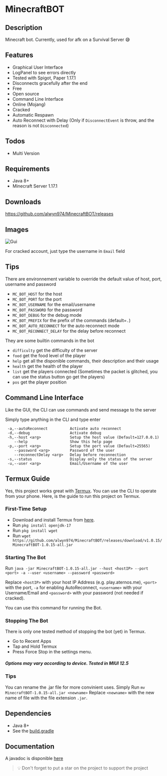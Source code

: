 # MinecraftBOT

## Description

Minecraft bot. Currently, used for afk on a Survival Server 😅

## Features

- Graphical User Interface
- LogPanel to see errors directly
- Tested with Spigot, Paper 1.17.1
- Disconnects gracefully after the end
- Free
- Open source
- Command Line Interface
- Online (Mojang)
- Cracked
- Automatic Respawn
- Auto Reconnect with Delay (Only if `DisconnectEvent` is throw, and the reason is not `Disconnected`)

## Todos

- Multi Version

## Requirements

- Java 8+
- Minecraft Server 1.17.1

## Downloads

https://github.com/alwyn974/MinecraftBOT/releases

## Images

![Gui](https://i.imgur.com/g7isV6F.png)

For cracked account, just type the username in `Email` field

## Tips

There are environnement variable to override the default value of host, port, username and password
- `MC_BOT_HOST` for the host
- `MC_BOT_PORT` for the port
- `MC_BOT_USERNAME` for the email/username
- `MC_BOT_PASSWORD` for the password
- `MC_BOT_DEBUG` for the debug mode
- `MC_BOT_PREFIX` for the prefix of the commands (default=`.`)
- `MC_BOT_AUTO_RECONNECT` for the auto reconnect mode
- `MC_BOT_RECONNECT_DELAY` for the delay before reconnect

They are some builtin commands in the bot

- `difficulty` get the difficulty of the server
- `food` get the food level of the player
- `help` get all the disponible commands, their description and their usage
- `health` get the health of the player
- `list` get the players connected (Sometimes the packet is glitched, you can use the status button go get the players)
- `pos` get the player position

## Command Line Interface

<p> Like the GUI, the CLI can use commands and send message to the server </p>
<p> Simply type anything in the CLI and type enter</p>

```
 -a,--autoReconnect          Activate auto reconnect
 -d,--debug                  Activate debug
 -h,--host <arg>             Setup the host value (Default=127.0.0.1)
    --help                   Show this help page
 -p,--port <arg>             Setup the port value (Default=25565)
    --password <arg>         Password of the user
    --reconnectDelay <arg>   Delay before reconnection
 -s,--status                 Display only the status of the server
 -u,--user <arg>             Email/Username of the user
```

## Termux Guide

Yes, this project works great with [Termux](https://termux.com/). You can use the CLI to operate from your phone. 
Here, is the guide to run this project on Termux. 

### First-Time Setup

* Download and install Termux from [here](https://termux.com/).
* Run `pkg install openjdk-17`
* Run `pkg install wget`
* Run `wget https://github.com/alwyn974/MinecraftBOT/releases/download/v1.0.15/MinecraftBOT-1.0.15-all.jar`

### Starting The Bot

Run `java -jar MinecraftBOT-1.0.15-all.jar --host <hostIP> --port <port> -a --user <username> --password <password>`

Replace `<hostIP>` with your host IP Address (e.g. play.aternos.me), `<port>` with the port, `-a` for enabling AutoReconnect,  `<username>` with your Username/Email and `<password>` with your password (not needed if cracked).

You can use this command for running the Bot.

### Stopping The Bot

There is only one tested method of stopping the bot (yet) in Termux.

* Go to Recent Apps
* Tap and Hold Termux
* Press Force Stop in the settings menu.

##### *Options may vary according to device. Tested in MIUI 12.5*

### Tips

You can rename the .jar file for more convinient uses.
Simply Run `mv MinecraftBOT-1.0.15-all.jar <newname>`
Replace `<newname>` with the new name of file with the file extension `.jar`.

## Dependencies

* Java 8+
* See the [build.gradle](https://github.com/alwyn974/MinecraftBOT/blob/main/build.gradle)

## Documentation

A javadoc is disponible [here](https://alwyn974.github.io/javadoc/minecraftbot)

> :bulb: Don't forget to put a star on the project to support the project
